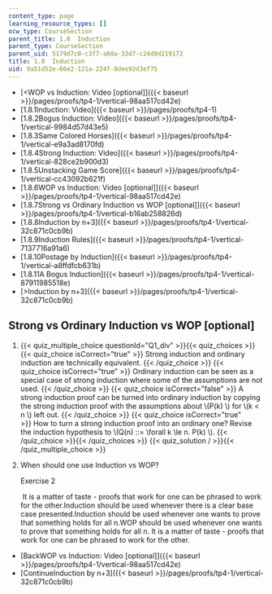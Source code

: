 ```yaml
---
content_type: page
learning_resource_types: []
ocw_type: CourseSection
parent_title: 1.8  Induction
parent_type: CourseSection
parent_uid: 5179d7c0-c3f7-a60a-33d7-c24d9d219172
title: 1.8  Induction
uid: 9a51d52e-66e2-121a-224f-8dee92d3ef75
---
```


*   [\<WOP vs Induction: Video \[optional\]]({{< baseurl >}}/pages/proofs/tp4-1/vertical-98aa517cd42e)
*   [1.8.1Induction: Video]({{< baseurl >}}/pages/proofs/tp4-1)
*   [1.8.2Bogus Induction: Video]({{< baseurl >}}/pages/proofs/tp4-1/vertical-9984d57d43e5)
*   [1.8.3Same Colored Horses]({{< baseurl >}}/pages/proofs/tp4-1/vertical-e9a3ad8170fd)
*   [1.8.4Strong Induction: Video]({{< baseurl >}}/pages/proofs/tp4-1/vertical-828ce2b900d3)
*   [1.8.5Unstacking Game Score]({{< baseurl >}}/pages/proofs/tp4-1/vertical-cc43092b621f)
*   [1.8.6WOP vs Induction: Video \[optional\]]({{< baseurl >}}/pages/proofs/tp4-1/vertical-98aa517cd42e)
*   [1.8.7Strong vs Ordinary Induction vs WOP \[optional\]]({{< baseurl >}}/pages/proofs/tp4-1/vertical-b16ab258826d)
*   [1.8.8Induction by n+3]({{< baseurl >}}/pages/proofs/tp4-1/vertical-32c871c0cb9b)
*   [1.8.9Induction Rules]({{< baseurl >}}/pages/proofs/tp4-1/vertical-7137716a91a6)
*   [1.8.10Postage by Induction]({{< baseurl >}}/pages/proofs/tp4-1/vertical-a8ffdfcb631b)
*   [1.8.11A Bogus Induction]({{< baseurl >}}/pages/proofs/tp4-1/vertical-87911985518e)
*   [\>Induction by n+3]({{< baseurl >}}/pages/proofs/tp4-1/vertical-32c871c0cb9b)

Strong vs Ordinary Induction vs WOP \[optional\]
------------------------------------------------

  

1.  {{< quiz_multiple_choice questionId="Q1_div" >}}{{< quiz_choices >}}{{< quiz_choice isCorrect="true" >}}&nbsp;Strong induction and ordinary induction are technically equivalent.&nbsp;{{< /quiz_choice >}}
    {{< quiz_choice isCorrect="true" >}}&nbsp;Ordinary induction can be seen as a special case of strong induction where some of the assumptions are not used.&nbsp;{{< /quiz_choice >}}
    {{< quiz_choice isCorrect="false" >}}&nbsp;A strong induction proof can be turned into ordinary induction by copying the strong induction proof with the assumptions about \\(P(k) \\) for \\(k \< n \\) left out.&nbsp;{{< /quiz_choice >}}
    {{< quiz_choice isCorrect="true" >}}&nbsp;How to turn a strong induction proof into an ordinary one? Revise the induction hypothesis to \\(Q(n) ::= \\forall k \\le n. P(k) \\).&nbsp;{{< /quiz_choice >}}{{< /quiz_choices >}}
    {{< quiz_solution / >}}{{< /quiz_multiple_choice >}}
  
3.  When should one use Induction vs WOP?
    
    Exercise 2
    
    &nbsp;It is a matter of taste - proofs that work for one can be phrased to work for the other.Induction should be used whenever there is a clear base case presented.Induction should be used whenever one wants to prove that something holds for all n.WOP should be used whenever one wants to prove that something holds for all n. It is a matter of taste - proofs that work for one can be phrased to work for the other.&nbsp;
    

*   [BackWOP vs Induction: Video \[optional\]]({{< baseurl >}}/pages/proofs/tp4-1/vertical-98aa517cd42e)
*   [ContinueInduction by n+3]({{< baseurl >}}/pages/proofs/tp4-1/vertical-32c871c0cb9b)